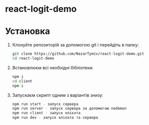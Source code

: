 # react-logit-demo

# Установка
1. Клонуйте репозиторій за допомогою git і перейдіть в папку:
    ```bash
    git clone https://github.com/NazarTymiv/react-logit-demo.git
    cd react-logit-demo
    ```
2. Встановлюєм всі необхідні бібліотеки:
    ```bash
    npm i
    cd client
    npm i
    ```
3. Запускаєм скрипт одним з варіантів знизу:
    ```bash
    npm run start - запуск сервера
    npm run server - запуск сервера за допомогою nodemon
    npm run client - запуск клієнта
    npm run dev - запуск клієнта та сервера
    ```
